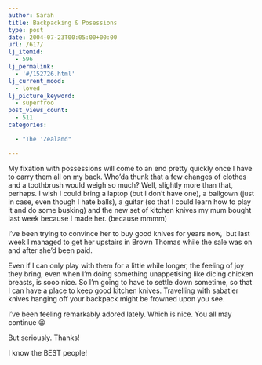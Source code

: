 ```yaml
---
author: Sarah
title: Backpacking & Posessions
type: post
date: 2004-07-23T00:05:00+00:00
url: /617/
lj_itemid:
  - 596
lj_permalink:
  - '#/152726.html'
lj_current_mood:
  - loved
lj_picture_keyword:
  - superfroo
post_views_count:
  - 511
categories:

  - "The 'Zealand"

---
```

My fixation with possessions will come to an end pretty quickly once I have to carry them all on my back. Who&#8217;da thunk that a few changes of clothes and a toothbrush would weigh so much? Well, slightly more than that, perhaps. I wish I could bring a laptop (but I don&#8217;t have one), a ballgown (just in case, even though I hate balls), a guitar (so that I could learn how to play it and do some busking) and the new set of kitchen knives my mum bought last week because I made her. (because mmmm)
  
I&#8217;ve been trying to convince her to buy good knives for years now,  but last week I managed to get her upstairs in Brown Thomas while the sale was on and after she&#8217;d been paid.
  
Even if I can only play with them for a little while longer, the feeling of joy they bring, even when I&#8217;m doing something unappetising like dicing chicken breasts, is sooo nice. So I&#8217;m going to have to settle down sometime, so that I can have a place to keep good kitchen knives. Travelling with sabatier knives hanging off your backpack might be frowned upon you see.
  
I&#8217;ve been feeling remarkably adored lately. Which is nice. You all may continue 😀

But seriously. Thanks!

I know the BEST people!